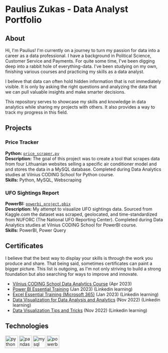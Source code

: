 # Paulius Zukas - Data Analyst Portfolio

## About

Hi, I'm Paulius! I'm currently on a journey to turn my passion for data into a career as a data professional. I have a background in Political Science, Customer Service and Payments. For quite some time, I've been digging deep into a rabbit hole of everything-data. I've been studying on my own, finishing various courses and practicing my skills as a data analyst.

I believe that data can often hold hidden information that is not immediately visible. It is only by asking the right questions and analyzing the data that we can pull valuable insights and make smarter decisions.

This repository serves to showcase my skills and knowledge in data analytics while sharing my projects with others. It also provides a way to track my progress in this field.

## Projects

### Price Tracker
**Python:** [`price_scraper.py`](https://github.com/pzukas-data/price_tracker/blob/main/price_scraper.py)    
**Description:** The goal of this project was to create a tool that scrapes data from four Lithuanian websites selling a specific air conditioner model and and stores the data in a MySQL database. Completed during Data Analytics studies at Vilnius CODING School for Python course.   
**Skills:** Python, MySQL, Webscraping   

### UFO Sightings Report
**PowerBI:** [`powerbi_project.pbix`](https://github.com/pzukas-data/ufo_sightings_report/blob/main/powerbi_project.pbix)    
**Description:** My attempt to visualize UFO sightings data. Sourced from Kaggle.com the dataset was scraped, geolocated, and time-standardized from NUFORC (The National UFO Reporting Center). Completed during Data Analytics studies at Vilnius CODING School for PowerBI course.     
**Skills:** PowerBI, Power Query



## Certificates
I believe that the best way to display your skills is through the work you produce and share. That being said, sometimes certificates can paint a bigger picture. This list is outgoing, as I'm not only striving to build a strong foundation but also searching for ways to improve and innovate.

- [Vilnius CODING School Data Analytics Course](https://drive.google.com/file/d/1_PYsBCNrQi55aFmplnrRZCs_xu3hDnhz/view?usp=sharing) (Apr 2023)
- [Power BI Essential Training](https://drive.google.com/file/d/1ajLlp4Y87nu15yESQBddONgrY4nLM2E7/view?usp=sharing) (Jan 2023) (Linkedin learning)
- [Excel Essential Training (Microsoft 365)](https://drive.google.com/file/d/1OcfLl0hBgJprQshkKSIsY21P_HwVrbEI/view?usp=sharing) (Jan 2023) (Linkedin learning)
- [Data Visualization for Data Analysis and Analytics](https://drive.google.com/file/d/1PaakFriC5wFw0G3GEVggXk_mR8LzneT1/view?usp=sharing) (Nov 2022) (Linkedin learning)
- [Data Visualization Tips and Tricks](https://drive.google.com/file/d/1c4a5gsKYJQWJTZIoaHAQ4KX6bAR5ii4C/view?usp=sharing) (Nov 2022) (Linkedin learning)

## Technologies
[<img src="https://cdn.jsdelivr.net/gh/devicons/devicon/icons/python/python-original.svg" alt="python" width="40" height="40"/>](https://www.python.org)
[<img src="https://cdn.jsdelivr.net/gh/devicons/devicon/icons/pandas/pandas-original.svg" alt="pandas" width="40" height="40"/>](https://pandas.pydata.org/)
[<img src="https://cdn.jsdelivr.net/gh/devicons/devicon/icons/mysql/mysql-original-wordmark.svg" alt="mysql" width="40" height="40"/>](https://www.mysql.com/)
[<img src="https://upload.wikimedia.org/wikipedia/commons/c/cf/New_Power_BI_Logo.svg" alt="powerbi" width="40" height="40"/>](https://powerbi.microsoft.com/)




